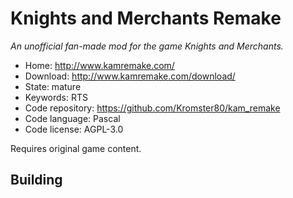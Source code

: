 # Knights and Merchants Remake

_An unofficial fan-made mod for the game Knights and Merchants._

- Home: http://www.kamremake.com/
- Download: http://www.kamremake.com/download/
- State: mature
- Keywords: RTS
- Code repository: https://github.com/Kromster80/kam_remake
- Code language: Pascal
- Code license: AGPL-3.0

Requires original game content.

## Building

